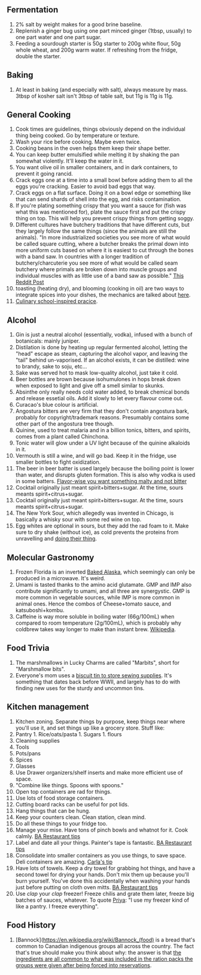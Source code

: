 ## Fermentation
1. 2% salt by weight makes for a good brine baseline.
1. Replenish a ginger bug using one part minced ginger (1tbsp, usually) to one part water and one part sugar.
1. Feeding a sourdough starter is 50g starter to 200g white flour, 50g whole wheat, and 200g warm water. If refreshing from the fridge, double the starter.

## Baking
1. At least in baking (and especially with salt), always measure by mass. 3tbsp of kosher salt isn't 3tbsp of table salt, but 11g is 11g is 11g.

## General Cooking
1. Cook times are guidelines, things obviously depend on the individual thing being cooked. Go by temperature or texture.
1. Wash your rice before cooking. Maybe even twice.
1. Cooking beans in the oven helps them keep their shape better.
1. You can keep butter emulsified while melting it by shaking the pan somewhat violently. It'll keep the water in it.
1. You want olive oil in smaller containers, and in dark containers, to prevent it going rancid.
1. Crack eggs one at a time into a small bowl before adding them to all the eggs you're cracking. Easier to avoid bad eggs that way.
1. Crack eggs on a flat surface. Doing it on a bowl edge or something like that can send shards of shell into the egg, and risks contamination.
1. If you're plating something crispy that you want a sauce for (fish was what this was mentioned for), plate the sauce first and put the crispy thing on top. This will help you prevent crispy things from getting soggy.
1. Different cultures have butchery traditions that have different cuts, but they largely follow the same things (since the animals are still the animals). "In more industrialized societies you see more of what would be called square cutting, where a butcher breaks the primal down into more uniform cuts based on where it is easiest to cut through the bones with a band saw. In countries with a longer tradition of butchery/charcuterie you see more of what would be called seam butchery where primals are broken down into muscle groups and individual muscles with as little use of a band saw as possible." [This Reddit Post](https://www.reddit.com/r/AskCulinary/comments/fqo8gu/are_there_different_cuts_of_meat_in_different/flrcm3d/)
1. toasting (heating dry), and blooming (cooking in oil) are two ways to integrate spices into your dishes, the mechanics are talked about [here](https://www.reddit.com/r/AskCulinary/comments/fpl8h7/toasting_spices_to_improve_flavor_is_a_common/).
1. [Culinary school-inspired pracice](https://www.reddit.com/r/AskCulinary/comments/ftcuyv/suggestions_for_culinary_school_type_exercises/fm6l9ce/).

## Alcohol
1. Gin is just a neutral alcohol (essentially, vodka), infused with a bunch of botanicals: mainly juniper.
1. Distilation is done by heating up regular fermented alcohol, letting the "head" escape as steam, capturing the alcohol vapor, and leaving the "tail" behind un-vaporised. If an alcohol exists, it can be distilled: wine to brandy, sake to soju, etc...
1. Sake was served hot to mask low-quality alcohol, just take it cold.
1. Beer bottles are brown because isohumulones in hops break down when exposed to light and give off a smell similar to skunks.
1. Absinthe only really needs cold water added, to break chemical bonds and release essetial oils. Add it slowly to let every flavour come out.
1. Curacao's blue colour is artificial.
1. Angostura bitters are very firm that they don't contain angostura bark, probably for copyright/trademark reasons. Presumably contains some other part of the angostura tree though.
1. Quinine, used to treat malaria and in a billion tonics, bitters, and spirits, comes from a plant called Chinchona.
1. Tonic water will glow under a UV light because of the quinine alkaloids in it.
1. Vermouth is still a wine, and will go bad. Keep it in the fridge, use smaller bottles to fight oxidization.
1. The beer in beer batter is used largely because the boiling point is lower than water, and disrupts gluten formation. This is also why vodka is used in some batters. [Flavor-wise you want something malty and not bitter](https://cooking.stackexchange.com/a/103312)
1. Cocktail originally just meant spirit+bitters+sugar. At the time, sours meants spirit+citrus+sugar.
1. Cocktail originally just meant spirit+bitters+sugar. At the time, sours meants spirit+citrus+sugar.
1. The New York Sour, which allegedly was invented in Chicago, is basically a whisky sour with some red wine on top.
1. Egg whites are optional in sours, but they add the rad foam to it. Make sure to dry shake (without ice), as cold prevents the proteins from unravelling and [doing their thing](https://drinks.seriouseats.com/2011/08/cocktail-101-how-to-use-eggs-in-cocktails-what-do-egg-whites-do-in-drinks.html).

## Molecular Gastronomy
1. Frozen Florida is an inverted [Baked Alaska](https://en.wikipedia.org/wiki/Baked_Alaska), which seemingly can only be produced in a microwave. It's weird.
1. Umami is tasted thanks to the amino acid glutamate. GMP and IMP also contribute significantly to umami, and all three are synergystic. GMP is more common in vegetable sources, while IMP is more common in animal ones. Hence the combos of Cheese+tomato sauce, and katsuboshi+kombu.
1. Caffeine is way more soluble in boiling water (66g/100mL) when compared to room temperature (2g/100mL), which is probably why coldbrew takes way longer to make than instant brew. [Wikipedia](https://en.wikipedia.org/wiki/Caffeine#Chemistry).

## Food Trivia
1. The marshmallows in Lucky Charms are called "Marbits", short for "Marshmallow bits".
1. Everyone's mom uses a [biscuit tin to store sewing supplies](https://www.vice.com/en_uk/article/qv3jax/seriously-why-does-everyones-mum-use-that-same-cookie-tin-for-sewing-stuff). It's something that dates back before WWII, and largely has to do with finding new uses for the sturdy and uncommon tins.

## Kitchen management
1. Kitchen zoning. Separate things by purpose, keep things near where you'll use it, and set things up like a grocery store. Stuff like:
  1. Pantry
    1. Rice/oats/pasta
    1. Sugars
    1. flours
  1. Cleaning supplies
  1. Tools
  1. Pots/pans
  1. Spices
  1. Glasses
1. Use Drawer organizers/shelf inserts and make more efficient use of space.
1. "Combine like things. Spoons with spoons."
1. Open top containers are rad for things.
1. Use lots of food storage containers.
1. Cutting board racks can be useful for pot lids.
1. Hang things that can be hung.
1. Keep your counters clean. Clean station, clean mind.
1. Do all these things to your fridge too.
1. Manage your mise. Have tons of pinch bowls and whatnot for it. Cook calmly. [BA Restaurant tips](https://www.youtube.com/watch?v=A8g-bt9GbRk)
1. Label and date all your things. Painter's tape is fantastic. [BA Restaurant tips](https://www.youtube.com/watch?v=A8g-bt9GbRk)
1. Consolidate into smaller containers as you use things, to save space. Deli containers are amazing. [Carla's tip](https://youtu.be/A8g-bt9GbRk?t=119)
1. Have lots of towels. Keep a dry towel for grabbing hot things, and have a second towel for drying your hands. Don't mix them up because you'll burn yourself. You've done this accidentally when washing your hands just before putting on cloth oven mitts. [BA Restaurant tips](https://www.youtube.com/watch?v=A8g-bt9GbRk)
1. Use *clap* your *clap* freezer! Freeze chilis and grate them later, freeze big batches of sauces, whatever. To quote [Priya](https://youtu.be/A8g-bt9GbRk?t=527): "I use my freezer kind of like a pantry. I freeze everything".


## Food History
1. [Bannock](https://en.wikipedia.org/wiki/Bannock_(food) is a bread that's common to Canadian indigenous groups all across the country. The fact that's true should make you think about why: the answer is that [the ingredients are all common to what was included in the ration packs the groups were given after being forced into reservations](https://youtu.be/4EXVrzOACv4?t=245).
